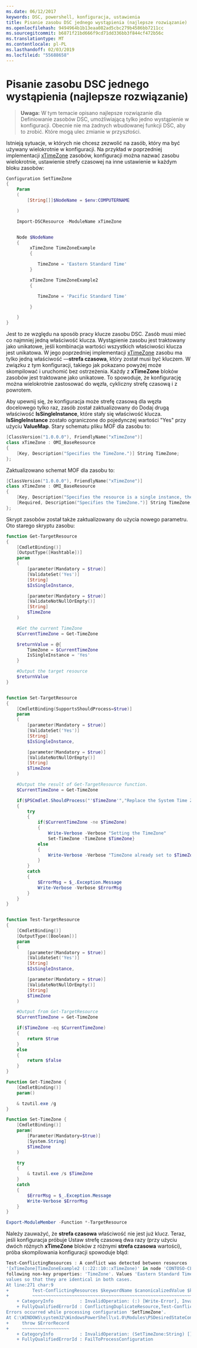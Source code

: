 ```yaml
---
ms.date: 06/12/2017
keywords: DSC, powershell, konfiguracja, ustawienia
title: Pisanie zasobu DSC jednego wystąpienia (najlepsze rozwiązanie)
ms.openlocfilehash: 9494964b1b13eaa082ad5cbc279b4586bb7211cc
ms.sourcegitcommit: b6871f21bd666f9cd71dd336bb3f844cf472b56c
ms.translationtype: MT
ms.contentlocale: pl-PL
ms.lasthandoff: 02/03/2019
ms.locfileid: "55688658"
---
```

# <a name="writing-a-single-instance-dsc-resource-best-practice"></a>Pisanie zasobu DSC jednego wystąpienia (najlepsze rozwiązanie)

>**Uwaga:** W tym temacie opisano najlepsze rozwiązanie dla Definiowanie zasobów DSC, umożliwiającą tylko jedno wystąpienie w konfiguracji. Obecnie nie ma żadnych wbudowanej funkcji DSC, aby to zrobić. Które mogą ulec zmianie w przyszłości.

Istnieją sytuacje, w których nie chcesz zezwolić na zasób, który ma być używany wielokrotnie w konfiguracji. Na przykład w poprzedniej implementacji [xTimeZone](https://github.com/PowerShell/xTimeZone) zasobów, konfiguracji można nazwać zasobu wielokrotnie, ustawienie strefy czasowej na inne ustawienie w każdym bloku zasobów:

```powershell
Configuration SetTimeZone
{
    Param
    (
        [String[]]$NodeName = $env:COMPUTERNAME

    )

    Import-DSCResource -ModuleName xTimeZone


    Node $NodeName
    {
         xTimeZone TimeZoneExample
         {

            TimeZone = 'Eastern Standard Time'
         }

         xTimeZone TimeZoneExample2
         {

            TimeZone = 'Pacific Standard Time'

         }

    }
}
```

Jest to ze względu na sposób pracy klucze zasobu DSC. Zasób musi mieć co najmniej jedną właściwość klucza. Wystąpienie zasobu jest traktowany jako unikatowe, jeśli kombinacja wartości wszystkich właściwości klucza jest unikatowa. W jego poprzedniej implementacji [xTimeZone](https://github.com/PowerShell/xTimeZone) zasobu ma tylko jedną właściwość —**strefa czasowa**, który został musi być kluczem. W związku z tym konfiguracji, takiego jak pokazano powyżej może skompilować i uruchomić bez ostrzeżenia. Każdy z **xTimeZone** bloków zasobów jest traktowane jako unikatowe. To spowoduje, że konfigurację można wielokrotnie zastosować do węzła, cykliczny strefę czasową i z powrotem.

Aby upewnij się, że konfiguracja może strefę czasową dla węzła docelowego tylko raz, zasób został zaktualizowany do Dodaj drugą właściwość **IsSingleInstance**, które stały się właściwość klucza.
**IsSingleInstance** zostało ograniczone do pojedynczej wartości "Yes" przy użyciu **ValueMap**. Stary schematu pliku MOF dla zasobu to:

```powershell
[ClassVersion("1.0.0.0"), FriendlyName("xTimeZone")]
class xTimeZone : OMI_BaseResource
{
    [Key, Description("Specifies the TimeZone.")] String TimeZone;
};
```

Zaktualizowano schemat MOF dla zasobu to:

```powershell
[ClassVersion("1.0.0.0"), FriendlyName("xTimeZone")]
class xTimeZone : OMI_BaseResource
{
    [Key, Description("Specifies the resource is a single instance, the value must be 'Yes'"), ValueMap{"Yes"}, Values{"Yes"}] String IsSingleInstance;
    [Required, Description("Specifies the TimeZone.")] String TimeZone;
};
```

Skrypt zasobów został także zaktualizowany do użycia nowego parametru. Oto starego skryptu zasobu:

```powershell
function Get-TargetResource
{
    [CmdletBinding()]
    [OutputType([Hashtable])]
    param
    (
        [parameter(Mandatory = $true)]
        [ValidateSet('Yes')]
        [String]
        $IsSingleInstance,

        [parameter(Mandatory = $true)]
        [ValidateNotNullOrEmpty()]
        [String]
        $TimeZone
    )

    #Get the current TimeZone
    $CurrentTimeZone = Get-TimeZone

    $returnValue = @{
        TimeZone = $CurrentTimeZone
        IsSingleInstance = 'Yes'
    }

    #Output the target resource
    $returnValue
}


function Set-TargetResource
{
    [CmdletBinding(SupportsShouldProcess=$true)]
    param
    (
        [parameter(Mandatory = $true)]
        [ValidateSet('Yes')]
        [String]
        $IsSingleInstance,

        [parameter(Mandatory = $true)]
        [ValidateNotNullOrEmpty()]
        [String]
        $TimeZone
    )

    #Output the result of Get-TargetResource function.
    $CurrentTimeZone = Get-TimeZone

    if($PSCmdlet.ShouldProcess("'$TimeZone'","Replace the System Time Zone"))
    {
        try
        {
            if($CurrentTimeZone -ne $TimeZone)
            {
                Write-Verbose -Verbose "Setting the TimeZone"
                Set-TimeZone -TimeZone $TimeZone}
            else
            {
                Write-Verbose -Verbose "TimeZone already set to $TimeZone"
            }
        }
        catch
        {
            $ErrorMsg = $_.Exception.Message
            Write-Verbose -Verbose $ErrorMsg
        }
    }
}


function Test-TargetResource
{
    [CmdletBinding()]
    [OutputType([Boolean])]
    param
    (
        [parameter(Mandatory = $true)]
        [ValidateSet('Yes')]
        [String]
        $IsSingleInstance,

        [parameter(Mandatory = $true)]
        [ValidateNotNullOrEmpty()]
        [String]
        $TimeZone
    )

    #Output from Get-TargetResource
    $CurrentTimeZone = Get-TimeZone

    if($TimeZone -eq $CurrentTimeZone)
    {
        return $true
    }
    else
    {
        return $false
    }
}

Function Get-TimeZone {
    [CmdletBinding()]
    param()

    & tzutil.exe /g
}

Function Set-TimeZone {
    [CmdletBinding()]
    param(
        [Parameter(Mandatory=$true)]
        [System.String]
        $TimeZone
    )

    try
    {
        & tzutil.exe /s $TimeZone
    }
    catch
    {
        $ErrorMsg = $_.Exception.Message
        Write-Verbose $ErrorMsg
    }
}

Export-ModuleMember -Function *-TargetResource
```

Należy zauważyć, że **strefa czasowa** właściwość nie jest już klucz. Teraz, jeśli konfiguracja próbuje Ustaw strefę czasową dwa razy (przy użyciu dwóch różnych **xTimeZone** bloków z różnymi **strefa czasowa** wartości), próba skompilowania konfiguracji spowoduje błąd:

```powershell
Test-ConflictingResources : A conflict was detected between resources '[xTimeZone]TimeZoneExample (::15::10::xTimeZone)' and
'[xTimeZone]TimeZoneExample2 (::22::10::xTimeZone)' in node 'CONTOSO-CLIENT'. Resources have identical key properties but there are differences in the
following non-key properties: 'TimeZone'. Values 'Eastern Standard Time' don't match values 'Pacific Standard Time'. Please update these property
values so that they are identical in both cases.
At line:271 char:9
+         Test-ConflictingResources $keywordName $canonicalizedValue $k ...
+         ~~~~~~~~~~~~~~~~~~~~~~~~~~~~~~~~~~~~~~~~~~~~~~~~~~~~~~~~~~~~~
    + CategoryInfo          : InvalidOperation: (:) [Write-Error], InvalidOperationException
    + FullyQualifiedErrorId : ConflictingDuplicateResource,Test-ConflictingResources
Errors occurred while processing configuration 'SetTimeZone'.
At C:\WINDOWS\system32\WindowsPowerShell\v1.0\Modules\PSDesiredStateConfiguration\PSDesiredStateConfiguration.psm1:3705 char:5
+     throw $ErrorRecord
+     ~~~~~~~~~~~~~~~~~~
    + CategoryInfo          : InvalidOperation: (SetTimeZone:String) [], InvalidOperationException
    + FullyQualifiedErrorId : FailToProcessConfiguration
```